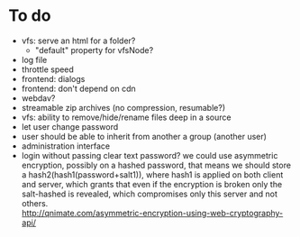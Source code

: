 # To do
- vfs: serve an html for a folder?
  - "default" property for vfsNode?
- log file
- throttle speed
- frontend: dialogs
- frontend: don't depend on cdn
- webdav?
- streamable zip archives (no compression, resumable?)
- vfs: ability to remove/hide/rename files deep in a source
- let user change password
- user should be able to inherit from another a group (another user)
- administration interface
- login without passing clear text password?
  we could use asymmetric encryption, possibly on a hashed password, that means
  we should store a hash2(hash1(password+salt1)), where hash1 is applied on both client
  and server, which grants that even if the encryption is broken only the salt-hashed
  is revealed, which compromises only this server and not others.   
  http://qnimate.com/asymmetric-encryption-using-web-cryptography-api/
